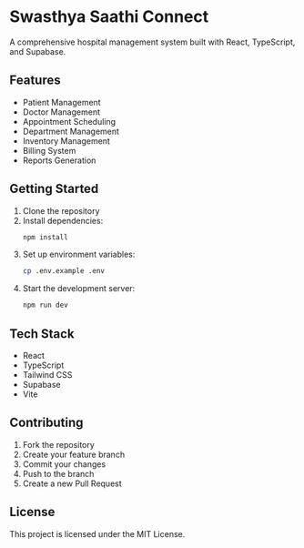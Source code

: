 # Swasthya Saathi Connect

A comprehensive hospital management system built with React, TypeScript, and Supabase.

## Features

- Patient Management
- Doctor Management
- Appointment Scheduling
- Department Management
- Inventory Management
- Billing System
- Reports Generation

## Getting Started

1. Clone the repository
2. Install dependencies:
   ```bash
   npm install
   ```
3. Set up environment variables:
   ```bash
   cp .env.example .env
   ```
4. Start the development server:
   ```bash
   npm run dev
   ```

## Tech Stack

- React
- TypeScript
- Tailwind CSS
- Supabase
- Vite

## Contributing

1. Fork the repository
2. Create your feature branch
3. Commit your changes
4. Push to the branch
5. Create a new Pull Request

## License

This project is licensed under the MIT License.
